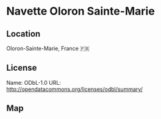 # Navette Oloron Sainte-Marie
    
## Location

Oloron-Sainte-Marie, France 🇫🇷

## License

Name: ODbL-1.0
URL: http://opendatacommons.org/licenses/odbl/summary/

## Map

<WorldMap topic="public-transport/rtfs-rt/Navette_Oloron_Sainte_Marie/vehicle_positions/#" />
